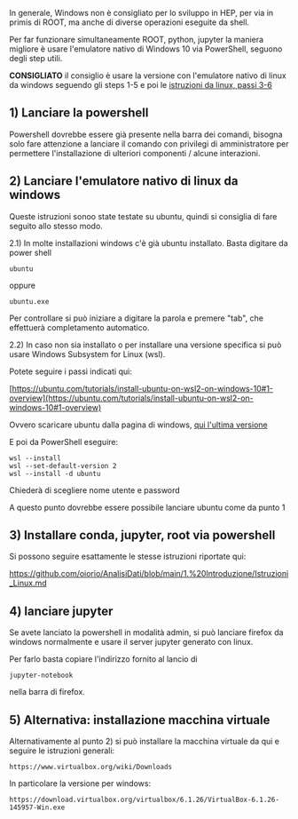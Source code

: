 In generale, Windows non è consigliato per lo sviluppo in HEP, per via in primis di ROOT, ma anche di diverse operazioni eseguite da shell. 

Per far funzionare simultaneamente ROOT, python, jupyter la maniera migliore è usare l'emulatore nativo di Windows 10 via PowerShell, seguono degli step utili.

**CONSIGLIATO** il consiglio è usare la versione con l'emulatore nativo di linux da windows seguendo gli steps 1-5 e poi le  [istruzioni da linux, passi 3-6](https://github.com/oiorio/AnalisiDati/blob/main/1.%20Introduzione/Istruzioni_Linux.md)

## 1) Lanciare la powershell

Powershell dovrebbe essere già presente nella barra dei comandi, bisogna solo fare attenzione a lanciare il comando con privilegi di amministratore per permettere l'installazione di ulteriori componenti / alcune interazioni.

## 2) Lanciare l'emulatore nativo di linux da windows

Queste istruzioni sonoo state testate su ubuntu, quindi si consiglia di fare seguito allo stesso modo.

2.1) In molte installazioni windows c'è già ubuntu installato. Basta digitare da power shell
    
    ubuntu 

oppure

    ubuntu.exe
    
Per controllare si può iniziare a digitare la parola e premere "tab", che effettuerà completamento automatico.

2.2) In caso non sia installato o per installare una versione specifica si può usare Windows Subsystem for Linux (wsl). 

Potete seguire i passi indicati qui:

[https://ubuntu.com/tutorials/install-ubuntu-on-wsl2-on-windows-10#1-overview](https://ubuntu.com/tutorials/install-ubuntu-on-wsl2-on-windows-10#1-overview)

Ovvero scaricare ubuntu dalla pagina di windows, [qui l'ultima versione](https://apps.microsoft.com/store/detail/ubuntu/9PDXGNCFSCZV?hl=en-us&gl=us&rtc=1&activetab=pivot%3Aoverviewtab)

E poi da PowerShell eseguire:

    wsl --install
    wsl --set-default-version 2
    wsl --install -d ubuntu

Chiederà di scegliere nome utente e password

A questo punto dovrebbe essere possibile lanciare ubuntu come da punto 1

## 3) Installare conda, jupyter, root via powershell

Si possono seguire esattamente le stesse istruzioni riportate qui:

https://github.com/oiorio/AnalisiDati/blob/main/1.%20Introduzione/Istruzioni_Linux.md

## 4) lanciare jupyter

Se avete lanciato la powershell in modalità admin, si può lanciare firefox da windows normalmente e usare il server jupyter generato con linux.

Per farlo basta copiare l'indirizzo fornito al lancio di 

    jupyter-notebook
 
nella barra di firefox.

## 5) Alternativa: installazione macchina virtuale

Alternativamente al punto 2) si può installare la macchina virtuale da qui e seguire le istruzioni generali:

    https://www.virtualbox.org/wiki/Downloads

In particolare la versione per windows:

    https://download.virtualbox.org/virtualbox/6.1.26/VirtualBox-6.1.26-145957-Win.exe
